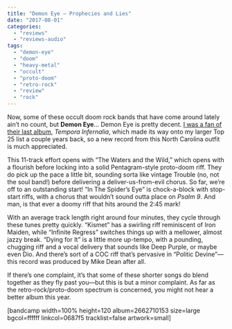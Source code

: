 ```yaml
---
title: "Demon Eye – Prophecies and Lies"
date: "2017-08-01"
categories: 
  - "reviews"
  - "reviews-audio"
tags: 
  - "demon-eye"
  - "doom"
  - "heavy-metal"
  - "occult"
  - "proto-doom"
  - "retro-rock"
  - "review"
  - "rock"
---
```


Now, some of these occult doom rock bands that have come around lately ain’t no count, but **Demon Eye**… Demon Eye is pretty decent. [I was a fan of their last album](https://hellbound.ca/2015/05/demon-eye-tempora-infernalia/), _Tempora Infernalia_, which made its way onto my larger Top 25 list a couple years back, so a new record from this North Carolina outfit is much appreciated.

This 11-track effort opens with “The Waters and the Wild,” which opens with a flourish before locking into a solid Pentagram-style proto-doom riff. They do pick up the pace a little bit, sounding sorta like vintage Trouble (no, not the soul band!) before delivering a deliver-us-from-evil chorus. So far, we’re off to an outstanding start! “In The Spider’s Eye” is chock-a-block with stop-start riffs, with a chorus that wouldn’t sound outta place on _Psalm 9_. And man, is that ever a doomy riff that hits around the 2:45 mark!

With an average track length right around four minutes, they cycle through these tunes pretty quickly. “Kismet” has a swirling riff reminiscent of Iron Maiden, while “Infinite Regress” switches things up with a mellower, almost jazzy break. “Dying for It” is a little more up-tempo, with a pounding, chugging riff and a vocal delivery that sounds like Deep Purple, or maybe even Dio. And there’s sort of a COC riff that’s pervasive in “Politic Devine”—this record was produced by Mike Dean after all.

If there’s one complaint, it’s that some of these shorter songs do blend together as they fly past you—but this is but a minor complaint. As far as the retro-rock/proto-doom spectrum is concerned, you might not hear a better album this year.

\[bandcamp width=100% height=120 album=2662710153 size=large bgcol=ffffff linkcol=0687f5 tracklist=false artwork=small\]

